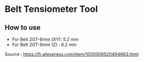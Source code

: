 # Belt Tensiometer Tool

## How to use
* For Belt 2GT-6mm (XY): 5.2 mm
* For Belt 2GT-9mm (Z) : 6.2 mm

Source : https://fr.aliexpress.com/item/1005006520494663.html